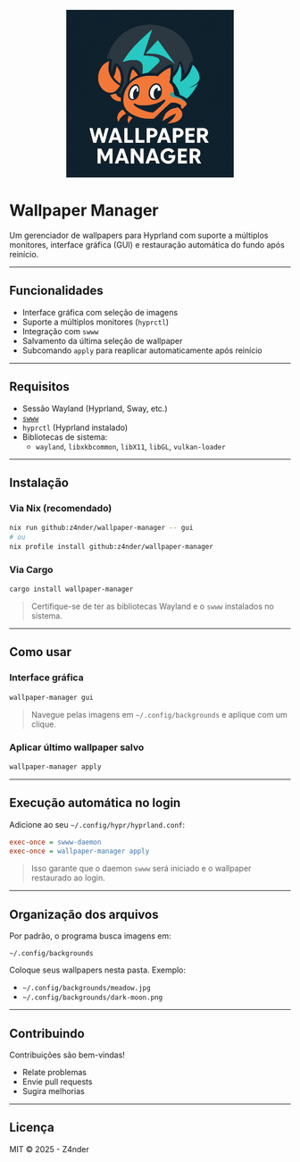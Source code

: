 <p align="center">
  <img src="assets/logo.png" alt="Wallpaper Manager logo" width="300"/>
</p>

# Wallpaper Manager

Um gerenciador de wallpapers para Hyprland com suporte a múltiplos monitores, interface gráfica (GUI) e restauração automática do fundo após reinício.

---

## Funcionalidades

- Interface gráfica com seleção de imagens
- Suporte a múltiplos monitores (`hyprctl`)
- Integração com `swww`
- Salvamento da última seleção de wallpaper
- Subcomando `apply` para reaplicar automaticamente após reinício

---

## Requisitos

- Sessão Wayland (Hyprland, Sway, etc.)
- [`swww`](https://github.com/LabDump/swww)
- `hyprctl` (Hyprland instalado)
- Bibliotecas de sistema:
  - `wayland`, `libxkbcommon`, `libX11`, `libGL`, `vulkan-loader`

---

## Instalação

### Via Nix (recomendado)

```bash
nix run github:z4nder/wallpaper-manager -- gui
# ou
nix profile install github:z4nder/wallpaper-manager
```

### Via Cargo

```bash
cargo install wallpaper-manager
```

> Certifique-se de ter as bibliotecas Wayland e o `swww` instalados no sistema.

---

## Como usar

### Interface gráfica

```bash
wallpaper-manager gui
```

> Navegue pelas imagens em `~/.config/backgrounds` e aplique com um clique.

### Aplicar último wallpaper salvo

```bash
wallpaper-manager apply
```

---

## Execução automática no login

Adicione ao seu `~/.config/hypr/hyprland.conf`:

```ini
exec-once = swww-daemon
exec-once = wallpaper-manager apply
```

> Isso garante que o daemon `swww` será iniciado e o wallpaper restaurado ao login.

---

## Organização dos arquivos

Por padrão, o programa busca imagens em:

```
~/.config/backgrounds
```

Coloque seus wallpapers nesta pasta. Exemplo:

- `~/.config/backgrounds/meadow.jpg`
- `~/.config/backgrounds/dark-moon.png`

---

## Contribuindo

Contribuições são bem-vindas!

- Relate problemas
- Envie pull requests
- Sugira melhorias

---

## Licença

MIT © 2025 - Z4nder
